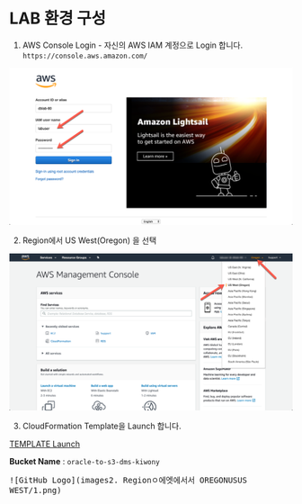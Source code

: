 # LAB 환경 구성

1. AWS Console Login - 자신의 AWS IAM 계정으로 Login 합니다. 
`https://console.aws.amazon.com/`

<kbd> ![GitHub Logo](images/2-login.png) </kbd>

2. Region에서 US West(Oregon) 을 선택

<kbd> ![GitHub Logo](images/2-region-select.png) </kbd>

3. CloudFormation Template을 Launch 합니다.

<a href="https://console.aws.amazon.com/cloudformation/home?region=us-west-2#/stacks/create/review?stackName=auroralab&templateURL=https://s3.amazonaws.com/ams-stack-prod-content-us-east-1/templates/lab_template.yml&param_deployCluster=Yes" target="blank">TEMPLATE Launch</a>

**Bucket Name** : `oracle-to-s3-dms-kiwony`

<kbd> ![GitHub Logo](images2. Regionㅇ에엣에서서 OREGONUSUS WEST/1.png) </kbd>